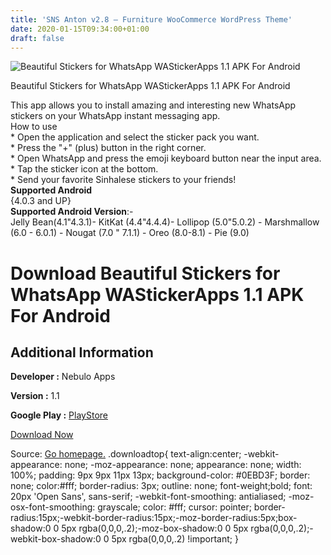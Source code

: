 ```yaml
---
title: 'SNS Anton v2.8 – Furniture WooCommerce WordPress Theme'
date: 2020-01-15T09:34:00+01:00
draft: false
---
```


![Beautiful Stickers for WhatsApp WAStickerApps 1.1 APK For Android](https://i0.wp.com/apkhome.net/wp-content/uploads/2020/01/Beautiful-Stickers-for-WhatsApp-WAStickerApps-1.1.png "Beautiful Stickers for WhatsApp WAStickerApps 1.1 APK For Android")

  

Beautiful Stickers for WhatsApp WAStickerApps 1.1 APK For Android

This app allows you to install amazing and interesting new WhatsApp stickers on your WhatsApp instant messaging app.  
How to use  
\* Open the application and select the sticker pack you want.  
\* Press the "+" (plus) button in the right corner.  
\* Open WhatsApp and press the emoji keyboard button near the input area.  
\* Tap the sticker icon at the bottom.  
\* Send your favorite Sinhalese stickers to your friends!  
**Supported Android**  
{4.0.3 and UP}  
**Supported Android Version**:-  
Jelly Bean(4.1"4.3.1)- KitKat (4.4"4.4.4)- Lollipop (5.0"5.0.2) - Marshmallow (6.0 - 6.0.1) - Nougat (7.0 " 7.1.1) - Oreo (8.0-8.1) - Pie (9.0)

Download Beautiful Stickers for WhatsApp WAStickerApps 1.1 APK For Android
==========================================================================

Additional Information
----------------------

**Developer :** Nebulo Apps

**Version :** 1.1

**Google Play :** [PlayStore](https://play.google.com/store/apps/details?id=com.nebulo.beautifulstickersforwhatsapp)

  

[Download Now](https://store4app.co/post/beautiful-stickers-for-whatsapp-wastickerapps-1-1-apk-for-android_1579075481)

  
Source: [Go homepage.](https://store4app.co/post/beautiful-stickers-for-whatsapp-wastickerapps-1-1-apk-for-android_1579075481) .downloadtop{ text-align:center; -webkit-appearance: none; -moz-appearance: none; appearance: none; width: 100%; padding: 9px 9px 11px 13px; background-color: #0EBD3F; border: none; color:#fff; border-radius: 3px; outline: none; font-weight;bold; font: 20px 'Open Sans', sans-serif; -webkit-font-smoothing: antialiased; -moz-osx-font-smoothing: grayscale; color: #fff; cursor: pointer; border-radius:15px;-webkit-border-radius:15px;-moz-border-radius:5px;box-shadow:0 0 5px rgba(0,0,0,.2);-moz-box-shadow:0 0 5px rgba(0,0,0,.2);-webkit-box-shadow:0 0 5px rgba(0,0,0,.2) !important; }
